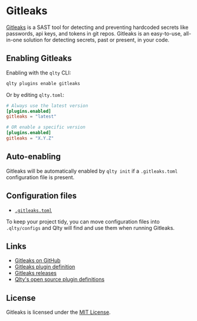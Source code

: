 # Gitleaks

[Gitleaks](https://github.com/gitleaks/gitleaks) is a SAST tool for detecting and preventing hardcoded secrets like passwords, api keys, and tokens in git repos. Gitleaks is an easy-to-use, all-in-one solution for detecting secrets, past or present, in your code.

## Enabling Gitleaks

Enabling with the `qlty` CLI:

```bash
qlty plugins enable gitleaks
```

Or by editing `qlty.toml`:

```toml
# Always use the latest version
[plugins.enabled]
gitleaks = "latest"

# OR enable a specific version
[plugins.enabled]
gitleaks = "X.Y.Z"
```

## Auto-enabling

Gitleaks will be automatically enabled by `qlty init` if a `.gitleaks.toml` configuration file is present.

## Configuration files

- [`.gitleaks.toml`](https://github.com/gitleaks/gitleaks/tree/master?tab=readme-ov-file#configuration)

To keep your project tidy, you can move configuration files into `.qlty/configs` and Qlty will find and use them when running Gitleaks.

## Links

- [Gitleaks on GitHub](https://github.com/gitleaks/gitleaks)
- [Gitleaks plugin definition](https://github.com/qltysh/qlty/tree/main/plugins/linters/gitleaks)
- [Gitleaks releases](https://github.com/gitleaks/gitleaks/releases)
- [Qlty's open source plugin definitions](https://github.com/qltysh/qlty/tree/main/plugins/linters)

## License

Gitleaks is licensed under the [MIT License](https://github.com/gitleaks/gitleaks/blob/master/LICENSE).
